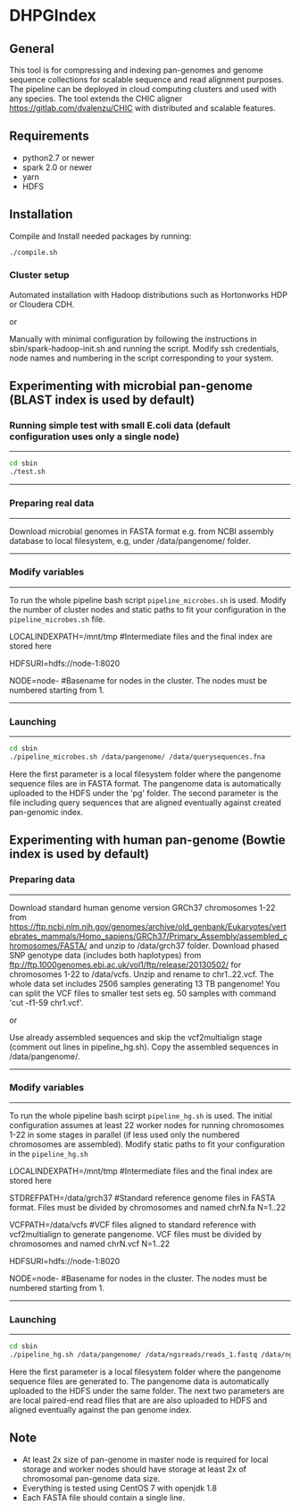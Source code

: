 DHPGIndex
=================

General
-------

This tool is for compressing and indexing pan-genomes and genome sequence collections for scalable sequence and read alignment purposes. The pipeline can be deployed in cloud computing clusters and used with any species. The tool extends the CHIC aligner https://gitlab.com/dvalenzu/CHIC with distributed and scalable features.


Requirements
------------

* python2.7 or newer
* spark 2.0 or newer
* yarn
* HDFS


Installation
-------

Compile and Install needed packages by running:
```bash
./compile.sh
```

### Cluster setup
Automated installation with Hadoop distributions such as Hortonworks HDP or Cloudera CDH.

or

Manually with minimal configuration by following the instructions in sbin/spark-hadoop-init.sh and running the script.
Modify ssh credentials, node names and numbering in the script corresponding to your system.


Experimenting with microbial pan-genome (BLAST index is used by default)
---
### Running simple test with small E.coli data (default configuration uses only a single node)
---
```bash
cd sbin
./test.sh
```
---
### Preparing real data
---
Download microbial genomes in FASTA format e.g. from NCBI assembly database to local filesystem, e.g, under /data/pangenome/ folder.

---
### Modify variables
---

To run the whole pipeline bash script `pipeline_microbes.sh` is used.
Modify the number of cluster nodes and static paths to fit your configuration in the `pipeline_microbes.sh` file.

LOCALINDEXPATH=/mnt/tmp #Intermediate files and the final index are stored here

HDFSURI=hdfs://node-1:8020

NODE=node- #Basename for nodes in the cluster. The nodes must be numbered starting from 1.

---
### Launching
---

```bash
cd sbin
./pipeline_microbes.sh /data/pangenome/ /data/querysequences.fna
```
Here the first parameter is a local filesystem folder where the pangenome sequence files are in FASTA format.
The pangenome data is automatically uploaded to the HDFS under the 'pg' folder.
The second parameter is the file including query sequences that are aligned eventually against created pan-genomic index.

Experimenting with human pan-genome (Bowtie index is used by default)
---
### Preparing data
---
Download standard human genome version GRCh37 chromosomes 1-22 from https://ftp.ncbi.nlm.nih.gov/genomes/archive/old_genbank/Eukaryotes/vertebrates_mammals/Homo_sapiens/GRCh37/Primary_Assembly/assembled_chromosomes/FASTA/ and unzip to /data/grch37 folder.
Download phased SNP genotype data (includes both haplotypes) from ftp://ftp.1000genomes.ebi.ac.uk/vol1/ftp/release/20130502/ for chromosomes 1-22 to /data/vcfs. Unzip and rename to chr1..22.vcf. 
The whole data set includes 2506 samples generating 13 TB pangenome! You can split the VCF files to smaller test sets eg. 50 samples with command 'cut -f1-59 chr1.vcf'.

or

Use already assembled sequences and skip the vcf2multialign stage (comment out lines in pipeline_hg.sh). Copy the assembled sequences in /data/pangenome/.

---
### Modify variables
---

To run the whole pipeline bash scirpt `pipeline_hg.sh` is used.
The initial configuration assumes at least 22 worker nodes for running chromosomes 1-22 in some stages in parallel (if less used only the numbered chromosomes are assembled).
Modify static paths to fit your configuration in the `pipeline_hg.sh`

LOCALINDEXPATH=/mnt/tmp #Intermediate files and the final index are stored here

STDREFPATH=/data/grch37 #Standard reference genome files in FASTA format. Files must be divided by chromosomes and named chrN.fa N=1..22

VCFPATH=/data/vcfs #VCF files aligned to standard reference with vcf2multialign to generate pangenome. VCF files must be divided by chromosomes and named chrN.vcf N=1..22

HDFSURI=hdfs://node-1:8020

NODE=node- #Basename for nodes in the cluster. The nodes must be numbered starting from 1.

---
### Launching
---

```bash
cd sbin
./pipeline_hg.sh /data/pangenome/ /data/ngsreads/reads_1.fastq /data/ngsreads/reads_2.fastq
```
Here the first parameter is a local filesystem folder where the pangenome sequence files are generated to.
The pangenome data is automatically uploaded to the HDFS under the same folder.
The next two parameters are are local paired-end read files that are are also uploaded to HDFS and aligned eventually against the pan genome index.


Note
------------------

* At least 2x size of pan-genome in master node is required for local storage and worker nodes should have storage at least 2x of chromosomal pan-genome data size.
* Everything is tested using CentOS 7 with openjdk 1.8
* Each FASTA file should contain a single line.



